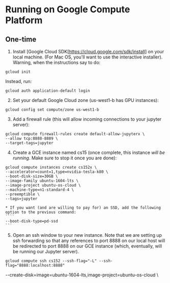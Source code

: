 # Running on Google Compute Platform

## One-time
1. Install [Google Cloud SDK[https://cloud.google.com/sdk/install] on your local machine. (For Mac OS, you'll want to use the interactive installer). Warning, when the instructions say to do:
```
gcloud init
```
Instead, run:
```
gcloud auth application-default login
```
2. Set your default Google Cloud zone (us-west1-b has GPU instances):
```
gcloud config set compute/zone us-west1-b
```
3. Add a firewall rule (this will allow incoming connections to your jupyter server):
```
gcloud compute firewall-rules create default-allow-jupyterx \
--allow tcp:8888-8889 \
--target-tags=jupyter
```
4. Create a GCE instance named cs15 (once complete, this instance *will be running*. Make sure to stop it once you are done):
```
gcloud compute instances create cs152x \
--accelerator=count=1,type=nvidia-tesla-k80 \
--boot-disk-size=30GB \
--image-family ubuntu-1604-lts \
--image-project ubuntu-os-cloud \
--machine-type=n1-standard-4 \
--preemptible \
--tags=jupyter 
```
    * If you want (and are willing to pay for) an SSD, add the following option to the previous command:
    ````
    --boot-disk-type=pd-ssd
    ```
5. Open an ssh window to your new instance. Note that we are setting up ssh forwarding so that any references to port 8888 on our local host will be redirected to port 8888 on our GCE instance (which, eventually, will be running our Jupyter server).
```
gcloud compute ssh cs152 --ssh-flag="-L" --ssh-flag="8888:localhost:8888"  
```


--create-disk=image=ubuntu-1604-lts,image-project=ubuntu-os-cloud \


